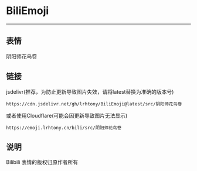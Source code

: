 # BiliEmoji
---
## 表情
阴阳师花鸟卷
## 链接
jsdelivr(推荐，为防止更新导致图片失效，请将latest替换为准确的版本号)
```
https://cdn.jsdelivr.net/gh/lrhtony/BiliEmoji@latest/src/阴阳师花鸟卷
```
或者使用Cloudflare(可能会因更新导致图片无法显示)
```
https://emoji.lrhtony.cn/bili/src/阴阳师花鸟卷
```
## 说明
Bilibili 表情的版权归原作者所有
